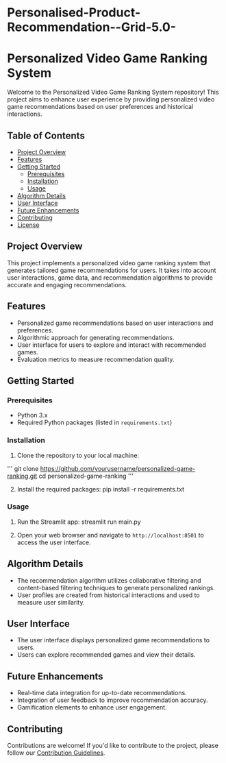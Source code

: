 # Personalised-Product-Recommendation--Grid-5.0-
# Personalized Video Game Ranking System

Welcome to the Personalized Video Game Ranking System repository! This project aims to enhance user experience by providing personalized video game recommendations based on user preferences and historical interactions.

## Table of Contents

- [Project Overview](#project-overview)
- [Features](#features)
- [Getting Started](#getting-started)
  - [Prerequisites](#prerequisites)
  - [Installation](#installation)
  - [Usage](#usage)
- [Algorithm Details](#algorithm-details)
- [User Interface](#user-interface)
- [Future Enhancements](#future-enhancements)
- [Contributing](#contributing)
- [License](#license)

## Project Overview

This project implements a personalized video game ranking system that generates tailored game recommendations for users. It takes into account user interactions, game data, and recommendation algorithms to provide accurate and engaging recommendations.

## Features

- Personalized game recommendations based on user interactions and preferences.
- Algorithmic approach for generating recommendations.
- User interface for users to explore and interact with recommended games.
- Evaluation metrics to measure recommendation quality.

## Getting Started

### Prerequisites

- Python 3.x
- Required Python packages (listed in `requirements.txt`)

### Installation

1. Clone the repository to your local machine:
   
'''
git clone https://github.com/yourusername/personalized-game-ranking.git
cd personalized-game-ranking
'''


2. Install the required packages:
pip install -r requirements.txt


### Usage

1. Run the Streamlit app:
streamlit run main.py


2. Open your web browser and navigate to `http://localhost:8501` to access the user interface.

## Algorithm Details

- The recommendation algorithm utilizes collaborative filtering and content-based filtering techniques to generate personalized rankings.
- User profiles are created from historical interactions and used to measure user similarity.

## User Interface

- The user interface displays personalized game recommendations to users.
- Users can explore recommended games and view their details.

## Future Enhancements

- Real-time data integration for up-to-date recommendations.
- Integration of user feedback to improve recommendation accuracy.
- Gamification elements to enhance user engagement.

## Contributing

Contributions are welcome! If you'd like to contribute to the project, please follow our [Contribution Guidelines](CONTRIBUTING.md).





